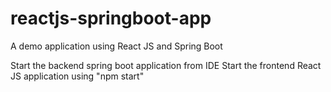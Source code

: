 # reactjs-springboot-app
A demo application using React JS and Spring Boot

Start the backend spring boot application from IDE
Start the frontend React JS application using "npm start"
